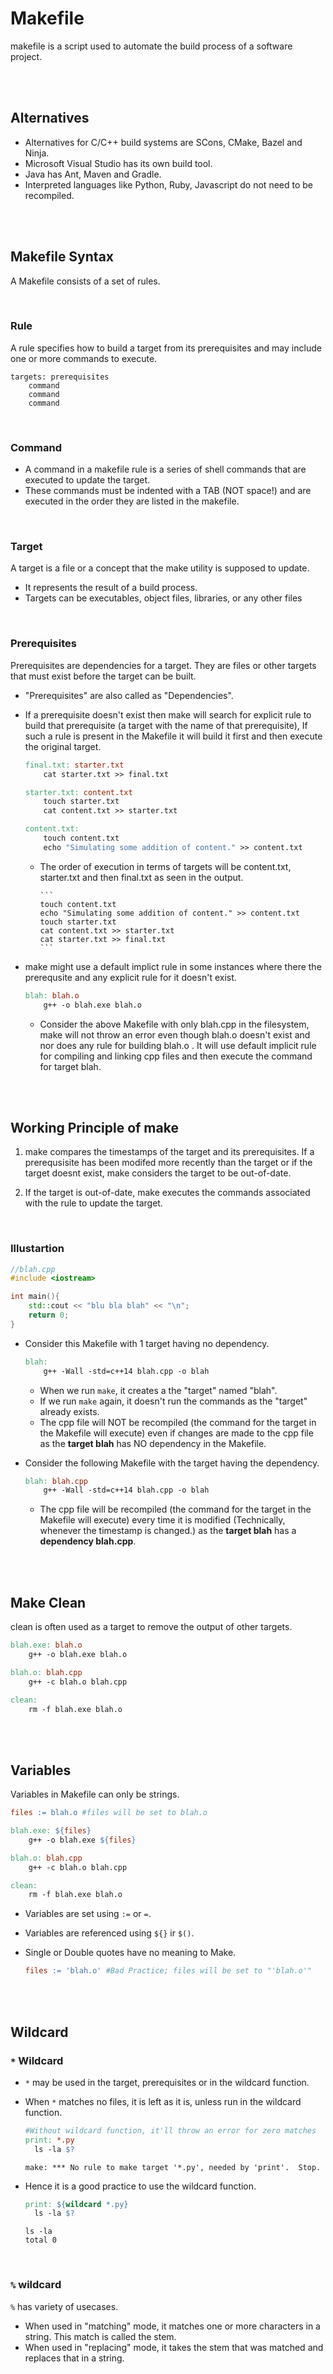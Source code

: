 # Makefile

makefile is a script used to automate the build process of a software project.

<br>
<br>

## Alternatives

- Alternatives for C/C++ build systems are SCons, CMake, Bazel and Ninja.
- Microsoft Visual Studio has its own build tool.
- Java has Ant, Maven and Gradle.
- Interpreted languages like Python, Ruby, Javascript do not need to be recompiled.

<br>
<br>

## Makefile Syntax

A Makefile consists of a set of rules.

<br>

### Rule

A rule specifies how to build a target from its prerequisites and may include one or more commands to execute.

```
targets: prerequisites
    command
    command
    command
```

<br>

### Command

- A command in a makefile rule is a series of shell commands that are executed to update the target.
- These commands must be indented with a TAB (NOT space!) and are executed in the order they are listed in the makefile.

<br>

### Target

A target is a file or a concept that the make utility is supposed to update.

- It represents the result of a build process.
- Targets can be executables, object files, libraries, or any other files

<br>

### Prerequisites

Prerequisites are dependencies for a target. They are files or other targets that must exist before the target can be built.

- "Prerequisites" are also called as "Dependencies".

- If a prerequisite doesn't exist then make will search for explicit rule to build that prerequisite (a target with the name of that prerequisite), If such a rule is present in the Makefile it will build it first and then execute the original target.

  ```makefile
  final.txt: starter.txt
      cat starter.txt >> final.txt

  starter.txt: content.txt
      touch starter.txt
      cat content.txt >> starter.txt

  content.txt:
      touch content.txt
      echo "Simulating some addition of content." >> content.txt
  ```

  - The order of execution in terms of targets will be content.txt, starter.txt and then final.txt as seen in the output.

        ```
        touch content.txt
        echo "Simulating some addition of content." >> content.txt
        touch starter.txt
        cat content.txt >> starter.txt
        cat starter.txt >> final.txt
        ```

- make might use a default implict rule in some instances where there the prerequsite and any explicit rule for it doesn't exist.

  ```makefile
  blah: blah.o
      g++ -o blah.exe blah.o
  ```

  - Consider the above Makefile with only blah.cpp in the filesystem, make will not throw an error even though blah.o doesn't exist and nor does any rule for building blah.o . It will use default implicit rule for compiling and linking cpp files and then execute the command for target blah.

<br>
<br>

## Working Principle of make

1. make compares the timestamps of the target and its prerequisites. If a prerequsisite has been modifed more recently than the target or if the target doesnt exist, make considers the target to be out-of-date.

2. If the target is out-of-date, make executes the commands associated with the rule to update the target.

<br>

### Illustartion

```cpp
//blah.cpp
#include <iostream>

int main(){
    std::cout << "blu bla blah" << "\n";
    return 0;
}
```

- Consider this Makefile with 1 target having no dependency.

  ```makefile
  blah:
      g++ -Wall -std=c++14 blah.cpp -o blah
  ```

  - When we run `make`, it creates a the "target" named "blah".
  - If we run `make` again, it doesn't run the commands as the "target" already exists.
  - The cpp file will NOT be recompiled (the command for the target in the Makefile will execute) even if changes are made to the cpp file as the **target blah** has NO dependency in the Makefile.

- Consider the following Makefile with the target having the dependency.

  ```makefile
  blah: blah.cpp
      g++ -Wall -std=c++14 blah.cpp -o blah
  ```

  - The cpp file will be recompiled (the command for the target in the Makefile will execute) every time it is modified (Technically, whenever the timestamp is changed.) as the **target blah** has a **dependency blah.cpp**.

<br>
<br>

## Make Clean

clean is often used as a target to remove the output of other targets.

```makefile
blah.exe: blah.o
	g++ -o blah.exe blah.o

blah.o: blah.cpp
	g++ -c blah.o blah.cpp

clean:
	rm -f blah.exe blah.o
```

<br>
<br>

## Variables

Variables in Makefile can only be strings.

```makefile
files := blah.o #files will be set to blah.o

blah.exe: ${files}
	g++ -o blah.exe ${files}

blah.o: blah.cpp
	g++ -c blah.o blah.cpp

clean:
	rm -f blah.exe blah.o
```

- Variables are set using `:=` or `=`.
- Variables are referenced using `${}` ir `$()`.
- Single or Double quotes have no meaning to Make.

  ```makefile
  files := 'blah.o' #Bad Practice; files will be set to "'blah.o'"
  ```

<br>
<br>

## Wildcard

### `*` Wildcard

- `*` may be used in the target, prerequisites or in the wildcard function.

- When `*` matches no files, it is left as it is, unless run in the wildcard function. 

  ```makefile
  #Without wildcard function, it'll throw an error for zero matches
  print: *.py 
    ls -la $?
  ```

  ```
  make: *** No rule to make target '*.py', needed by 'print'.  Stop.
  ```
- Hence it is a good practice to use the wildcard function.

  ```makefile
  print: ${wildcard *.py}
    ls -la $?
  ```
  ```
  ls -la 
  total 0
  ```

<br>

### `%` wildcard

`%` has variety of usecases.

- When used in "matching" mode, it matches one or more characters in a string. This match is called the stem.
- When used in "replacing" mode, it takes the stem that was matched and replaces that in a string.